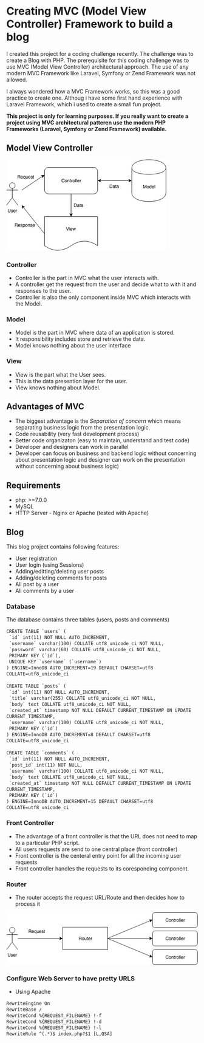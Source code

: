 # Creating MVC (Model View Controller) Framework to build a blog

I created this project for a coding challenge recently. The challenge was to create a Blog with PHP. The prerequisite for this coding challenge was to use MVC (Model View Controller) architectural approach. The use of any modern MVC Framework like Laravel, Symfony or Zend Framework was not allowed.


I always wondered how a MVC Framework works, so this was a good practice to create one. Althoug i have some first hand experience with Laravel Framework, which i used to create a small fun project.

**This project is only for learning purposes. If you really want to create a project using MVC architectural patteren use the modern PHP Frameworks (Laravel, Symfony or Zend Framework) available.**


## Model View Controller

![alt Mvc pattern image](https://github.com/Yasir-dev/php-mvc-blog/blob/master/mvc_pattern_diagram.jpg)

### Controller

* Controller is the part in MVC what the user interacts with.
* A controller get the request from the user and decide what to with it and responses to the user.
* Controller is also the only component inside MVC which interacts with the Model.

### Model

* Model is the part in MVC where data of an application is stored.
* It responsibility includes store and retrieve the data.
* Model knows nothing about the user interface

### View

* View is the part what the User sees.
* This is the data presention layer for the user.
* View knows nothing about Model.

## Advantages of MVC

* The biggest advantage is the *Separation of concern* which means separating business logic from the presentation logic.
* Code reusability (very fast development process)
* Better code organizaton (easy to maintain, understand and test code)
* Developer and designers can work in parallel 
* Developer can focus on business and backend logic without concerning about presentation logic and designer can work on the presentation without concerning about business logic)

## Requirements

* php: >=7.0.0
* MySQL
* HTTP Server - Nginx or Apache (tested with Apache)

## Blog

This blog project contains following features:

* User registration
* User login (using Sessions)
* Adding/editting/deleting user posts
* Adding/deleting comments for posts
* All post by a user
* All comments by a user

### Database 

The database contains three tables (users, posts and comments) 

```mysql
CREATE TABLE `users` (
 `id` int(11) NOT NULL AUTO_INCREMENT,
 `username` varchar(100) COLLATE utf8_unicode_ci NOT NULL,
 `password` varchar(60) COLLATE utf8_unicode_ci NOT NULL,
 PRIMARY KEY (`id`),
 UNIQUE KEY `username` (`username`)
) ENGINE=InnoDB AUTO_INCREMENT=19 DEFAULT CHARSET=utf8 COLLATE=utf8_unicode_ci

CREATE TABLE `posts` (
 `id` int(11) NOT NULL AUTO_INCREMENT,
 `title` varchar(255) COLLATE utf8_unicode_ci NOT NULL,
 `body` text COLLATE utf8_unicode_ci NOT NULL,
 `created_at` timestamp NOT NULL DEFAULT CURRENT_TIMESTAMP ON UPDATE CURRENT_TIMESTAMP,
 `username` varchar(100) COLLATE utf8_unicode_ci NOT NULL,
 PRIMARY KEY (`id`)
) ENGINE=InnoDB AUTO_INCREMENT=8 DEFAULT CHARSET=utf8 COLLATE=utf8_unicode_ci

CREATE TABLE `comments` (
 `id` int(11) NOT NULL AUTO_INCREMENT,
 `post_id` int(11) NOT NULL,
 `username` varchar(100) COLLATE utf8_unicode_ci NOT NULL,
 `body` text COLLATE utf8_unicode_ci NOT NULL,
 `created_at` timestamp NOT NULL DEFAULT CURRENT_TIMESTAMP ON UPDATE CURRENT_TIMESTAMP,
 PRIMARY KEY (`id`)
) ENGINE=InnoDB AUTO_INCREMENT=15 DEFAULT CHARSET=utf8 COLLATE=utf8_unicode_ci
```

### Front Controller

* The advantage of a front controller is that the URL does not need to map to a particular PHP script.
* All users requests are send to one central place (front controller)
* Front controller is the centeral entry point for all the incoming user requests
* Front controller handles the requests to its coresponding component.

### Router

* The router accepts the request URL/Route and then decides how to process it

![alt Router image](https://github.com/Yasir-dev/php-mvc-blog/blob/master/router_diagram.jpg)

### Configure Web Server to have pretty URLS

* Using Apache

```
RewriteEngine On
RewriteBase /
RewriteCond %{REQUEST_FILENAME} !-f
RewriteCond %{REQUEST_FILENAME} !-d
RewriteCond %{REQUEST_FILENAME} !-l
RewriteRule ^(.*)$ index.php?$1 [L,QSA]
```
